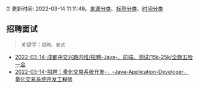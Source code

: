 :alarm_clock: 更新时间: 2022-03-14 11:11:49。[来源分类](../README.md)、[标签分类](../TAGS.md)、[时间分类](../TIMELINE.md)

## 招聘面试


> 关键字：`招聘`、`面试`



- [2022-03-14-成都中交兴路内推/招聘-Java-、前端、测试/15k-25k/全额五险一金](https://www.v2ex.com/t/840288) 
- [2022-03-14-招聘：量化交易系统开发-，-Java-Application-Developer，量化交易系统开发工程师](https://www.v2ex.com/t/840269) 